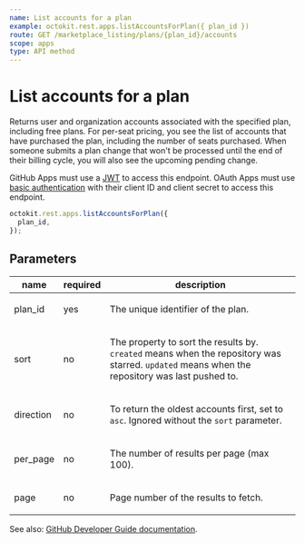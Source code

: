 ```yaml
---
name: List accounts for a plan
example: octokit.rest.apps.listAccountsForPlan({ plan_id })
route: GET /marketplace_listing/plans/{plan_id}/accounts
scope: apps
type: API method
---
```


# List accounts for a plan

Returns user and organization accounts associated with the specified plan, including free plans. For per-seat pricing, you see the list of accounts that have purchased the plan, including the number of seats purchased. When someone submits a plan change that won't be processed until the end of their billing cycle, you will also see the upcoming pending change.

GitHub Apps must use a [JWT](https://docs.github.com/apps/building-github-apps/authenticating-with-github-apps/#authenticating-as-a-github-app) to access this endpoint. OAuth Apps must use [basic authentication](https://docs.github.com/rest/overview/other-authentication-methods#basic-authentication) with their client ID and client secret to access this endpoint.

```js
octokit.rest.apps.listAccountsForPlan({
  plan_id,
});
```

## Parameters

<table>
  <thead>
    <tr>
      <th>name</th>
      <th>required</th>
      <th>description</th>
    </tr>
  </thead>
  <tbody>
    <tr><td>plan_id</td><td>yes</td><td>

The unique identifier of the plan.

</td></tr>
<tr><td>sort</td><td>no</td><td>

The property to sort the results by. `created` means when the repository was starred. `updated` means when the repository was last pushed to.

</td></tr>
<tr><td>direction</td><td>no</td><td>

To return the oldest accounts first, set to `asc`. Ignored without the `sort` parameter.

</td></tr>
<tr><td>per_page</td><td>no</td><td>

The number of results per page (max 100).

</td></tr>
<tr><td>page</td><td>no</td><td>

Page number of the results to fetch.

</td></tr>
  </tbody>
</table>

See also: [GitHub Developer Guide documentation](https://docs.github.com/rest/reference/apps#list-accounts-for-a-plan).
